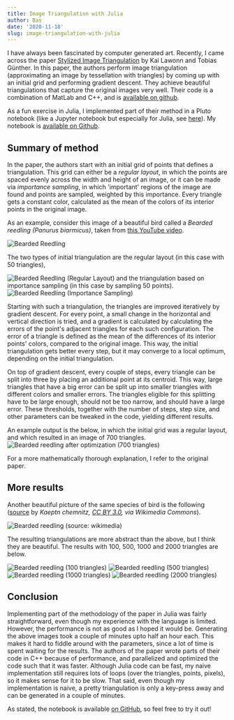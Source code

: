 ```yaml
---
title: Image Triangulation with Julia
author: Bas
date: '2020-11-18'
slug: image-triangulation-with-julia
---
```


I have always been fascinated by computer generated art. Recently, I came across the paper [Stylized Image Triangulation](https://cgl.ethz.ch/Downloads/Publications/Papers/2018/Law18a/Law18a.pdf) by Kai Lawonn and Tobias Günther. In this paper, the authors perform image triangulation (approximating an image by tessellation with triangles) by coming up with an initial grid and performing gradient descent. They achieve beautiful triangulations that capture the original images very well. Their code is a combination of MatLab and C++, and is [available on github](https://github.com/tobguent/image-triangulation).
  
As a fun exercise in Julia, I implemented part of their method in a Pluto notebook (like a Jupyter notebook but especially for Julia, see [here](https://github.com/fonsp/Pluto.jl)). My notebook is [available on Github](https://github.com/basjacobs93/image_triangulation).  

## Summary of method
In the paper, the authors start with an initial grid of points that defines a triangulation. This grid can either be a _regular layout_, in which the points are spaced evenly across the width and height of an image, or it can be made via _importance sampling_, in which 'important' regions of the image are found and points are sampled, weighted by this importance. Every triangle gets a constant color, calculated as the mean of the colors of its interior points in the original image.

As an example, consider this image of a beautiful bird called a _Bearded reedling (Panurus biarmicus)_, taken from [this YouTube video](https://www.youtube.com/watch?v=i8YPjJSuse0).

![Bearded Reedling](/post/2020-11-18-image-triangulation-with-julia_files/baardman_2.png)

The two types of initial triangulation are the regular layout (in this case with 50 triangles),

![Bearded Reedling (Regular Layout)](/post/2020-11-18-image-triangulation-with-julia_files/baardman_2_regular_layout.png)
and the triangulation based on importance sampling (in this case by sampling 50 points).
![Bearded Reedling (Importance Sampling)](/post/2020-11-18-image-triangulation-with-julia_files/baardman_2_importance_sampling.png)

Starting with such a triangulation, the triangles are improved iteratively by gradient descent. For every point, a small change in the horizontal and vertical direction is tried, and a gradient is calculated by calculating the errors of the point's adjacent triangles for each such configuration. The error of a triangle is defined as the mean of the differences of its interior points' colors, compared to the original image. This way, the initial triangulation gets better every step, but it may converge to a local optimum, depending on the initial triangulation.  

On top of gradient descent, every couple of steps, every triangle can be split into three by placing an additional point at its centroid. This way, large triangles that have a big error can be split up into smaller triangles with different colors and smaller errors. The triangles eligible for this splitting have to be large enough, should not be too narrow, and should have a large error. These thresholds, together with the number of steps, step size, and other parameters can be tweaked in the code, yielding different results.  

An example output is the below, in which the initial grid was a regular layout, and which resulted in an image of 700 triangles.
![Bearded reedling after optimization (700 triangles)](/post/2020-11-18-image-triangulation-with-julia_files/baardman_2_700.png)

For a more mathematically thorough explanation, I refer to the original paper.  


## More results

Another beautiful picture of the same species of bird is the following ([source](https://commons.wikimedia.org/wiki/File:Bartmeise(Cropped)_by_Wolfram_Riech.jpg) by _Kaeptn chemnitz, [CC BY 3.0](https://creativecommons.org/licenses/by/3.0), via Wikimedia Commons_).

![Bearded reedling (source: wikimedia)](/post/2020-11-18-image-triangulation-with-julia_files/baardman.png)

The resulting triangulations are more abstract than the above, but I think they are beautiful. The results with 100, 500, 1000 and 2000 triangles are below.

<img src="/post/2020-11-18-image-triangulation-with-julia_files/baardman_100.png" alt="Bearded reedling (100 triangles) "/>
<img src="/post/2020-11-18-image-triangulation-with-julia_files/baardman_500.png" alt="Bearded reedling (500 triangles)"/>
<img src="/post/2020-11-18-image-triangulation-with-julia_files/baardman_imp_1000.png" alt="Bearded reedling (1000 triangles)"/>
<img src="/post/2020-11-18-image-triangulation-with-julia_files/baardman_2000.png" alt="Bearded reedling (2000 triangles)"/>

## Conclusion

Implementing part of the methodology of the paper in Julia was fairly straightforward, even though my experience with the language is limited. However, the performance is not as good as I hoped it would be. Generating the above images took a couple of minutes upto half an hour each. This makes it hard to fiddle around with the parameters, since a lot of time is spent waiting for the results. The authors of the paper wrote parts of their code in C++ because of performance, and parallelized and optimized the code such that it was faster. Although Julia code can be fast, my naive implementation still requires lots of loops (over the triangles, points, pixels), so it makes sense for it to be slow. That said, even though my implementation is naive, a pretty triangulation is only a key-press away and can be generated in a couple of minutes.  

As stated, the notebook is available [on GitHub](https://github.com/tobguent/image-triangulation), so feel free to try it out!
